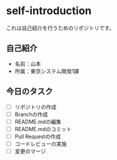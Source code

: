 # self-introduction
これは自己紹介を行うためのリポジトリです。

## 自己紹介
- 名前：山本
- 所属：東京システム開発1課

## 今日のタスク
- [ ] リポジトリの作成
- [ ] Branchの作成
- [ ] README.mdの編集
- [ ] README.mdのコミット
- [ ] Pull Requestの作成
- [ ] コードレビューの実施
- [ ] 変更のマージ
